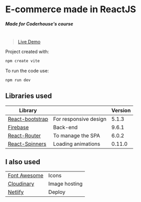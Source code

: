 # E-commerce made in ReactJS
#####  Made for Coderhouse's course
#
> [Live Demo](https://tienda-dorfman.netlify.app/)





Project created with:

```sh
npm create vite
```

To run the code use:

```sh
npm run dev
```


## Libraries used

| Library |  | Version |
| ------ | ------ | ------ |
|[ React-bootstrap] | For responsive design | 5.1.3 
| [Firebase] | Back-end | 9.6.1
| [React-Router] | To manage the SPA | 6.0.2 
| [React-Spinners] | Loading animations | 0.11.0


## I also used

|  |  |
| ------ | ------ |
|[ Font Awesome ] | Icons
| [Cloudinary] | Image hosting
| [Netlify] | Deploy




   [Firebase]: <https://firebase.google.com/>
   [React-bootstrap]: <https://react-bootstrap.github.io/>
   [React-Router]: <https://reactrouter.com/>
   [React-Spinners]: <https://github.com/davidhu2000/react-spinners>
   [Font Awesome]: <https://fontawesome.com/>
   [Cloudinary]: <https://cloudinary.com/>
   [Netlify]: <https://www.netlify.com/>



   [PlDb]: <https://github.com/joemccann/dillinger/tree/master/plugins/dropbox/README.md>
   [PlGh]: <https://github.com/joemccann/dillinger/tree/master/plugins/github/README.md>
   [PlGd]: <https://github.com/joemccann/dillinger/tree/master/plugins/googledrive/README.md>
   [PlOd]: <https://github.com/joemccann/dillinger/tree/master/plugins/onedrive/README.md>
   [PlMe]: <https://github.com/joemccann/dillinger/tree/master/plugins/medium/README.md>
   [PlGa]: <https://github.com/RahulHP/dillinger/blob/master/plugins/googleanalytics/README.md>
